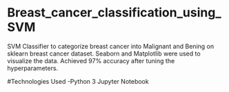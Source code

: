 # Breast_cancer_classification_using_SVM
SVM Classifier to categorize breast cancer into Malignant and Bening on sklearn breast cancer dataset.
Seaborn and Matplotlib were used to visualize the data. 
Achieved 97% accuracy after tuning the hyperparameters.

#Technologies Used
-Python 3
Jupyter Notebook
